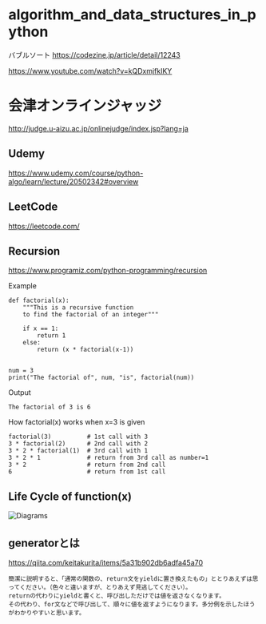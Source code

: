 # algorithm_and_data_structures_in_python

バブルソート
https://codezine.jp/article/detail/12243

https://www.youtube.com/watch?v=kQDxmjfkIKY

# 会津オンラインジャッジ

http://judge.u-aizu.ac.jp/onlinejudge/index.jsp?lang=ja

## Udemy

https://www.udemy.com/course/python-algo/learn/lecture/20502342#overview

## LeetCode

https://leetcode.com/

## Recursion
https://www.programiz.com/python-programming/recursion


Example
```
def factorial(x):
    """This is a recursive function
    to find the factorial of an integer"""

    if x == 1:
        return 1
    else:
        return (x * factorial(x-1))


num = 3
print("The factorial of", num, "is", factorial(num))
```

Output
```
The factorial of 3 is 6
```

How factorial(x) works when x=3 is given
```
factorial(3)          # 1st call with 3
3 * factorial(2)      # 2nd call with 2
3 * 2 * factorial(1)  # 3rd call with 1
3 * 2 * 1             # return from 3rd call as number=1
3 * 2                 # return from 2nd call
6                     # return from 1st call
```

## Life Cycle of function(x)
![Diagrams](https://cdn.programiz.com/sites/tutorial2program/files/python-factorial-function.png)

## generatorとは
https://qiita.com/keitakurita/items/5a31b902db6adfa45a70

```
簡潔に説明すると、「通常の関数の、return文をyieldに置き換えたもの」ととりあえずは思ってください。（色々と違いますが、とりあえず見逃してください）。
returnの代わりにyieldと書くと、呼び出しただけでは値を返さなくなります。
その代わり、for文などで呼び出して、順々に値を返すようになります。多分例を示したほうがわかりやすいと思います。
```